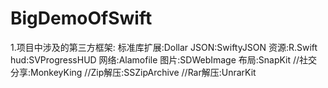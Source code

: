 # BigDemoOfSwift
1.项目中涉及的第三方框架:
        标准库扩展:Dollar
        JSON:SwiftyJSON
        资源:R.Swift
        hud:SVProgressHUD
        网络:Alamofile
        图片:SDWebImage
        布局:SnapKit
        //社交分享:MonkeyKing
        //Zip解压:SSZipArchive
        //Rar解压:UnrarKit
